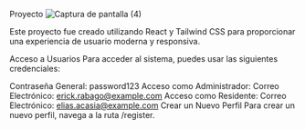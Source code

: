 Proyecto
![Captura de pantalla (4)](https://github.com/user-attachments/assets/07f8f134-cee3-4ecb-bb3b-e8a330e8bd80)

Este proyecto fue creado utilizando React y Tailwind CSS para proporcionar una experiencia de usuario moderna y responsiva.

Acceso a Usuarios
Para acceder al sistema, puedes usar las siguientes credenciales:

Contraseña General: password123
Acceso como Administrador:
Correo Electrónico: erick.rabago@example.com
Acceso como Residente:
Correo Electrónico: elias.acasia@example.com
Crear un Nuevo Perfil
Para crear un nuevo perfil, navega a la ruta /register.

